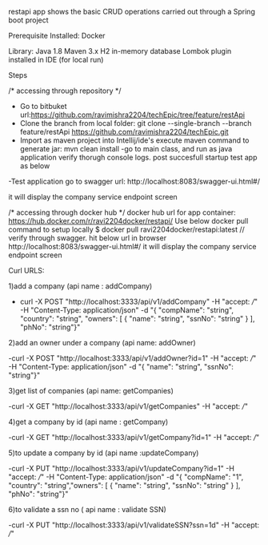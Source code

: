 restapi app shows the basic CRUD operations carried out through a Spring boot project

Prerequisite
Installed:
Docker

Library:
Java 1.8 
Maven 3.x
H2 in-memory database
Lombok plugin installed in IDE (for local run)

Steps

/* accessing through repository */
- Go to bitbuket url:https://github.com/ravimishra2204/techEpic/tree/feature/restApi
- Clone the branch from local folder:
  git clone --single-branch --branch feature/restApi https://github.com/ravimishra2204/techEpic.git
- Import as maven project into Intellij/ide's
	execute maven command to generate jar:
  mvn clean install
-go to main class, and run as java application
  verify thorugh console logs. post succesfull startup test app as below

-Test application
go to swagger url: http://localhost:8083/swagger-ui.html#/

it will display the company service endpoint screen

/* accessing through docker hub */
docker hub url for app container: https://hub.docker.com/r/ravi2204docker/restapi/
Use below docker pull command to setup locally
$ docker pull ravi2204docker/restapi:latest
// verify through swagger. hit below url in browser
http://localhost:8083/swagger-ui.html#/
it will display the company service endpoint screen

Curl URLS:

1)add a company (api name : addCompany) 
- curl -X POST "http://localhost:3333/api/v1/addCompany" -H "accept: */*" -H "Content-Type: application/json" -d 
	"{ \"compName\": \"string\", \"country\": \"string\", \"owners\": [ { \"name\": \"string\", \"ssnNo\": \"string\" } ], \"phNo\": \"string\"}"

2)add an owner under a company (api name: addOwner)

-curl -X POST "http://localhost:3333/api/v1/addOwner?id=1" -H "accept: */*" -H 
	"Content-Type: application/json" -d "{ \"name\": \"string\", \"ssnNo\": \"string\"}"
	
3)get list of companies (api name: getCompanies)
	
-curl -X GET "http://localhost:3333/api/v1/getCompanies" -H "accept: */*"
	
4)get a company by id (api name : getCompany)
	
-curl -X GET "http://localhost:3333/api/v1/getCompany?id=1" -H "accept: */*"
	
5)to update a company by id (api name :updateCompany)
	
-curl -X PUT "http://localhost:3333/api/v1/updateCompany?id=1" -H "accept: */*" -H "Content-Type: application/json" 
	-d "{ \"compName\": \"1\", \"country\": \"string\",\"owners\": [ { \"name\": \"string\", \"ssnNo\": \"string\" } ], \"phNo\": \"string\"}"
	
6)to validate a ssn no ( api name : validate SSN)
 	
-curl -X PUT "http://localhost:3333/api/v1/validateSSN?ssn=1d" -H "accept: */*"
